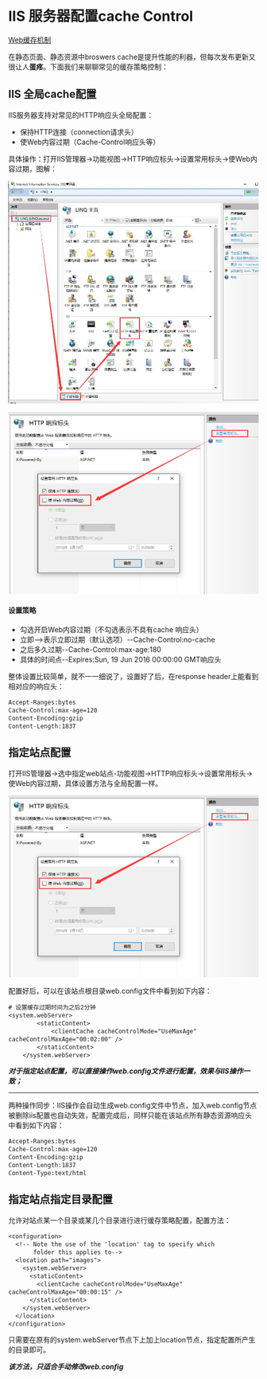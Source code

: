 # IIS 服务器配置cache Control

[Web缓存机制](http://www.alloyteam.com/2012/03/web-cache-2-browser-cache/#prettyPhoto)

在静态页面、静态资源中broswers cache是提升性能的利器，但每次发布更新又很让人**蛋疼**。下面我们来聊聊常见的缓存策略控制：

## IIS 全局cache配置

IIS服务器支持对常见的HTTP响应头全局配置：
+ 保持HTTP连接（connection请求头）
+ 使Web内容过期（Cache-Control响应头等）

具体操作：打开IIS管理器->功能视图->HTTP响应标头->设置常用标头->使Web内容过期，图解：

![打开Http常用响应头](images/global_RespCacheHeader.jpg)


![设置](images/global_RespCacheSetting.png)


#### 设置策略

+ 勾选开启Web内容过期（不勾选表示不具有cache 响应头）
+ 立即-->表示立即过期（默认选项）--Cache-Control:no-cache
+ 之后多久过期--Cache-Control:max-age:180
+ 具体的时间点--Expires:Sun, 19 Jun 2016 00:00:00 GMT响应头

整体设置比较简单，就不一一细说了，设置好了后，在response header上能看到相对应的响应头：

```
Accept-Ranges:bytes
Cache-Control:max-age=120
Content-Encoding:gzip
Content-Length:1837

```

## 指定站点配置

打开IIS管理器->选中指定web站点-功能视图->HTTP响应标头->设置常用标头->使Web内容过期，具体设置方法与全局配置一样。

![设置](images/global_RespCacheSetting.png)

配置好后，可以在该站点根目录web.config文件中看到如下内容：

```
# 设置缓存过期时间为之后2分钟
<system.webServer>
        <staticContent>
            <clientCache cacheControlMode="UseMaxAge" cacheControlMaxAge="00:02:00" />
        </staticContent>
    </system.webServer>

```

***对于指定站点配置，可以直接操作web.config文件进行配置，效果与IIS操作一致；***

----------------------------------------------------------------------------------

两种操作同步：IIS操作会自动生成web.config文件中节点，加入web.config节点被删除iis配置也自动失效，配置完成后，同样只能在该站点所有静态资源响应头中看到如下内容：

```
Accept-Ranges:bytes
Cache-Control:max-age=120
Content-Encoding:gzip
Content-Length:1837
Content-Type:text/html

```

## 指定站点指定目录配置

允许对站点某一个目录或某几个目录进行进行缓存策略配置，配置方法：

```
<configuration>
  <!-- Note the use of the 'location' tag to specify which 
       folder this applies to-->
  <location path="images">
    <system.webServer>
      <staticContent>
        <clientCache cacheControlMode="UseMaxAge" cacheControlMaxAge="00:00:15" />
      </staticContent>
    </system.webServer>
  </location>
</configuration>

```

只需要在原有的system.webServer节点下上加上location节点，指定配置所产生的目录即可。

***该方法，只适合手动修改web.config***














